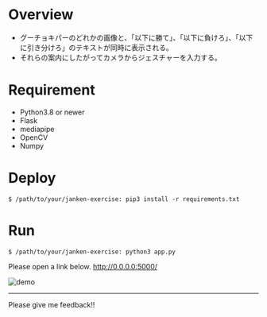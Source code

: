 # Overview
- グーチョキパーのどれかの画像と、「以下に勝て」、「以下に負けろ」、「以下に引き分けろ」のテキストが同時に表示される。
- それらの案内にしたがってカメラからジェスチャーを入力する。

# Requirement
- Python3.8 or newer
- Flask
- mediapipe
- OpenCV
- Numpy

# Deploy 
```
$ /path/to/your/janken-exercise: pip3 install -r requirements.txt
```

# Run
```
$ /path/to/your/janken-exercise: python3 app.py
```

Please open a link below.
http://0.0.0.0:5000/ 

![demo](image/demo.gif)


----
Please give me feedback!!